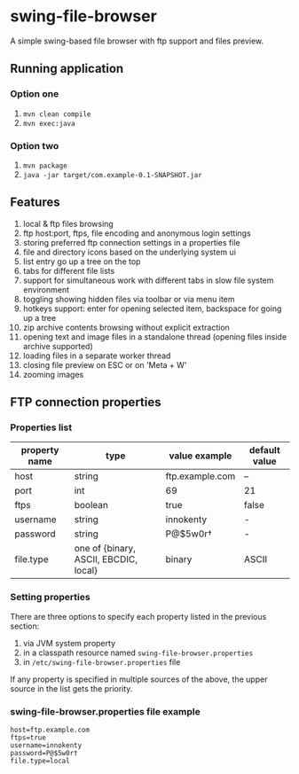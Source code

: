 # swing-file-browser

A simple swing-based file browser with ftp support and files preview.

## Running application

### Option one
 1. ```mvn clean compile```
 1. ```mvn exec:java```

### Option two
 1. ```mvn package```
 1. ```java -jar target/com.example-0.1-SNAPSHOT.jar```

## Features
 1. local & ftp files browsing
 1. ftp host:port, ftps, file encoding and anonymous login settings
 1. storing preferred ftp connection settings in a properties file
 1. file and directory icons based on the underlying system ui
 1. list entry go up a tree on the top
 1. tabs for different file lists
 1. support for simultaneous work with different tabs in slow file system environment
 1. toggling showing hidden files via toolbar or via menu item
 1. hotkeys support: enter for opening selected item, backspace for going up a tree
 1. zip archive contents browsing without explicit extraction
 1. opening text and image files in a standalone thread (opening files inside archive supported)
 1. loading files in a separate worker thread
 1. closing file preview on ESC or on 'Meta + W'
 1. zooming images

## FTP connection properties

### Properties list

property name | type                                  | value example     | default value
------------- | ------------------------------------- | ----------------- | -------------
host          | string                                | ftp.example.com   | –
port          | int                                   | 69                | 21
ftps          | boolean                               | true              | false
username      | string                                | innokenty         | -
password      | string                                | P@$5w0r†          | -
file.type     | one of {binary, ASCII, EBCDIC, local} | binary             | ASCII

### Setting properties
There are three options to specify each property listed in the previous section:
 1. via JVM system property
 1. in a classpath resource named ```swing-file-browser.properties```
 1. in ```/etc/swing-file-browser.properties``` file

If any property is specified in multiple sources of the above,
the upper source in the list gets the priority.

### swing-file-browser.properties file example
```
host=ftp.example.com
ftps=true
username=innokenty
password=P@$5w0r† 
file.type=local
```
